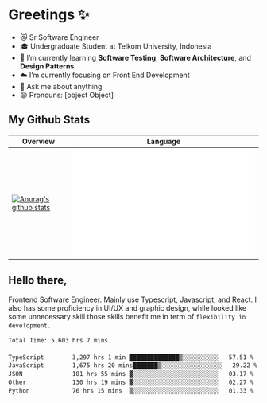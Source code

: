 # Greetings ✨
- 😻 Sr Software Engineer
- 🎓 Undergraduate Student at Telkom University, Indonesia
- 🌱 I’m currently learning **Software Testing**, **Software Architecture**, and **Design Patterns**
- ☁️ I’m currently focusing on Front End Development
- 💬 Ask me about anything
- 😄 Pronouns: [object Object]

## My Github Stats

| Overview | Language |
| --- | --- |
|[![Anurag's github stats](https://github-readme-stats.vercel.app/api?username=abui-am&count_private=true)](https://github.com/anuraghazra/github-readme-stats)|![Language](https://raw.githubusercontent.com/abui-am/stats/c6455f656dfce7acd3951e5ec5b25d72af0b2ee3/generated/languages.svg)|

## Hello there, 
Frontend Software Engineer. 
Mainly use Typescript, Javascript, and React. I also has some proficiency in UI/UX and graphic design, while looked like some unnecessary skill those skills benefit me in term of `flexibility in development.`


<!--START_SECTION:waka-->

```txt
Total Time: 5,603 hrs 7 mins

TypeScript        3,297 hrs 1 min ██████████████▒░░░░░░░░░░   57.51 %
JavaScript        1,675 hrs 20 mins███████▒░░░░░░░░░░░░░░░░░   29.22 %
JSON              181 hrs 55 mins ▓░░░░░░░░░░░░░░░░░░░░░░░░   03.17 %
Other             130 hrs 19 mins ▓░░░░░░░░░░░░░░░░░░░░░░░░   02.27 %
Python            76 hrs 15 mins  ▒░░░░░░░░░░░░░░░░░░░░░░░░   01.33 %
```

<!--END_SECTION:waka-->
